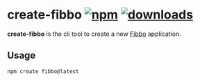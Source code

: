# create-fibbo [![npm](https://img.shields.io/npm/v/create-fibbo.svg)](https://npmjs.com/package/create-fibbo) [![downloads](https://img.shields.io/npm/dm/create-fibbo.svg)](https://npmjs.com/package/create-fibbo)

**create-fibbo** is the cli tool to create a new [Fibbo](https://fibbo.dev/) application.

## Usage

```bash
npm create fibbo@latest
```
